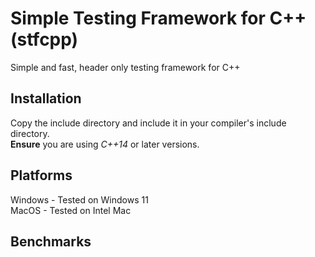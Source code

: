 # Simple Testing Framework for C++ (stfcpp)

Simple and fast, header only testing framework for C++ 

## Installation

Copy the include directory and include it in your compiler's include directory. \
**Ensure** you are using *C++14* or later versions. 

## Platforms

Windows - Tested on Windows 11 \
MacOS - Tested on Intel Mac 

## Benchmarks
